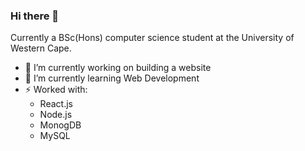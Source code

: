 ### Hi there 👋

Currently a BSc(Hons) computer science student at the University of Western Cape.

- 🔭 I’m currently working on building a website
- 🌱 I’m currently learning Web Development
- ⚡ Worked with:
  - React.js
  - Node.js
  - MonogDB
  - MySQL

